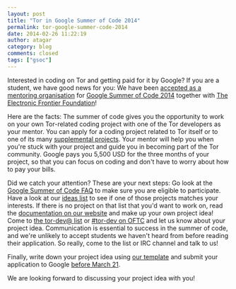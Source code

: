 ```yaml
---
layout: post
title: "Tor in Google Summer of Code 2014"
permalink: tor-google-summer-code-2014
date: 2014-02-26 11:22:19
author: atagar
category: blog
comments: closed
tags: ["gsoc"]
---
```


Interested in coding on Tor and getting paid for it by Google? If you are a student, we have good news for you: We have been [accepted as a mentoring organisation](https://www.google-melange.com/gsoc/org2/google/gsoc2014/tor) for [Google Summer of Code 2014](https://www.google-melange.com/gsoc/homepage/google/gsoc2014) together with [The Electronic Frontier Foundation](https://www.eff.org/)!

Here are the facts: The summer of code gives you the opportunity to work on your own Tor-related coding project with one of the Tor developers as your mentor. You can apply for a coding project related to Tor itself or to one of its many [supplemental projects](https://www.torproject.org/getinvolved/volunteer.html.en#Projects). Your mentor will help you when you're stuck with your project and guide you in becoming part of the Tor community. Google pays you 5,500 USD for the three months of your project, so that you can focus on coding and don't have to worry about how to pay your bills.

Did we catch your attention? These are your next steps: Go look at the [Google Summer of Code FAQ](https://www.google-melange.com/gsoc/document/show/gsoc_program/google/gsoc2014/help_page) to make sure you are eligible to participate. Have a look at our [ideas list](https://www.torproject.org/about/gsoc.html.en#Ideas) to see if one of those projects matches your interests. If there is no project on that list that you'd want to work on, read the [documentation on our website](https://www.torproject.org/docs/documentation.html.en#UpToSpeed) and make up your own project idea! Come to [the tor-dev@ list](https://lists.torproject.org/cgi-bin/mailman/listinfo/tor-dev/) or [\#tor-dev on OFTC](https://www.torproject.org/about/contact.html.en#irc) and let us know about your project idea. Communication is essential to success in the summer of code, and we're unlikely to accept students we haven't heard from before reading their application. So really, come to the list or IRC channel and talk to us!

Finally, write down your project idea using [our template](https://www.torproject.org/about/gsoc.html.en#Template) and submit your application to Google [before March 21](https://www.google-melange.com/gsoc/document/show/gsoc_program/google/gsoc2014/help_page#8._When_can_I_apply_for_Google_Summer_of).

We are looking forward to discussing your project idea with you!
